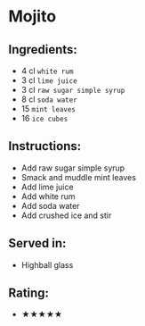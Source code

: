# Mojito

## Ingredients:
- 4 cl `white rum`
- 3 cl `lime juice`
- 3 cl `raw sugar simple syrup`
- 8 cl `soda water`
- 15 `mint leaves`
- 16 `ice cubes`

## Instructions:
- Add raw sugar simple syrup
- Smack and muddle mint leaves
- Add lime juice
- Add white rum
- Add soda water
- Add crushed ice and stir

## Served in:
- Highball glass

## Rating:
- ★★★★★